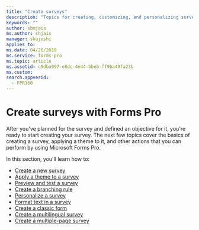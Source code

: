 ```yaml
---
title: "Create surveys"
description: "Topics for creating, customizing, and personalizing surveys with Microsoft Forms Pro"
keywords: ""
author: sbmjais
ms.author: shjais
manager: shujoshi
applies_to: 
ms.date: 04/26/2019
ms.service: forms-pro
ms.topic: article
ms.assetid: c9dba997-e8dc-4e44-bbeb-ff9ba49fa23b
ms.custom: 
search.appverid:
  - FPR160
---
```

<!--note from editor: Suggest a few tweaks to metadata and the title for this topic, to differentiate a bit from "Create a new survey."-->
# Create surveys with Forms Pro

After you've planned for the survey and defined an objective for it, you're ready to start creating your survey. The next few topics cover the basics of creating a survey, applying a theme to it, and other actions that you can perform by using Microsoft Forms Pro.

In this section, you'll learn how to:

- [Create a new survey](create-new-survey.md)
- [Apply a theme to a survey](apply-theme.md)  
- [Preview and test a survey](preview-test-survey.md)
- [Create a branching rule](create-branching-rule.md)
- [Personalize a survey](personalize-survey.md)
- [Format text in a survey](survey-text-format.md)
- [Create a classic form](create-classic-form.md)
- [Create a multilingual survey](create-multilingual-survey.md)
- [Create a multiple-page survey](create-multipage-survey.md)


